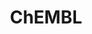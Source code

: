---
bigquery: https://console.cloud.google.com/bigquery?p=patents-public-data&d=ebi_chembl&page=dataset
citation: '"The ChEMBL database in 2017." Anna Gaulton, Anne Hersey, Michał Nowotka,
  A Patrícia Bento, Jon Chambers, David Mendez, Prudence Mutowo, Francis Atkinson,
  Louisa J Bellis, Elena Cibrián-Uhalte, Mark Davies, Nathan Dedman, Anneli Karlsson,
  María Paula Magariños, John P Overington, George Papadatos, Ines Smit, Andrew R
  Leach Nucleic acids Research (2017) 45 (Database Issue), D945-D954'
contributors: European Bioinformatics Institute
cost: None
description: ChEMBL Data is a manually curated database of small molecules used in
  drug discovery, including information about existing patented drugs.
documentation: 'schema: https://www.ebi.ac.uk/chembl/db_schema


  '
last_edit: 04/06/2022, 06:02:32
location: https://console.cloud.google.com/marketplace/product/google_patents_public_datasets/chembl
maintained_by: EMBL-EBI, an outstation of European Molecular Biology Laboratory
related_publications: '

  ChEMBL: towards direct deposition of bioassay data.


  Mendez D, Gaulton A, Bento AP, Chambers J, De Veij M, Félix E, Magariños MP, Mosquera
  JF, Mutowo P, Nowotka M, Gordillo-Marañón M, Hunter F, Junco L, Mugumbate G, Rodriguez-Lopez
  M, Atkinson F, Bosc N, Radoux CJ, Segura-Cabrera A, Hersey A, Leach AR.


  — Nucleic Acids Res. 2019; 47(D1):D930-D940. doi: 10.1093/nar/gky1075

  '
schema_fields:
- research_stem
- assay_cell_type
- active_ingredient
- activity_id
- standard_text_value
- domain_type
- l7
- target_desc
- activity_count
- prediction_method
- warning_class
- standard_type
- usan_stem
- warning_type
- heavy_atoms
- domain_id
- route
- selectivity_comment
- level2
- country
- units
- num_lipinski_ro5_violations
- cx_most_bpka
- uberon_id
- go_id
- inorganic_flag
- standard_inchi
- ap_id
- smarts
- comments
- l4
- molecule_type
- lle
- synonyms
- ass_cls_map_id
- standard_inchi_key
- published_units
- withdrawn_country
- normal_range_min
- acd_most_bpka
- cell_source_tissue
- warning_description
- psa
- assay_class_id
- molregno
- patent_id
- set_name
- chembl_id
- mc_tax_id
- entity_id
- level4
- short_name
- num_ro5_violations
- sequence
- approval_date
- alert_id
- withdrawn_flag
- ro3_pass
- cell_name
- black_box_warning
- as_id
- relationship_desc
- activity_comment
- stat
- parent_type
- comp_go_id
- result_flag
- toid
- ddd_units
- mc_target_accession
- db_source
- who_extra
- withdrawn_reason
- pref_name
- availability_type
- applicant_full_name
- frac_code
- assay_category
- standard_flag
- hrac_class_id
- tax_id
- assay_tax_id
- cell_ontology_id
- level5
- site_id
- metabolite_record_id
- cpd_str_alert_id
- text_value
- sequence_md5sum
- substrate_record_id
- acd_most_apka
- mc_organism
- compound_key
- definition
- cx_logd
- volume
- ref_url
- usan_substem
- ddd_value
- cell_source_organism
- standard_value
- protclasssyn_id
- confidence
- major_class
- src_description
- annotation
- drugind_id
- company
- level2_description
- issue
- published_value
- target_mapping
- isoform
- nda_type
- max_phase
- parent_id
- job_id
- first_page
- source_domain_id
- mechanism_comment
- level3
- value
- atc_code
- metref_id
- mec_id
- idx
- cl_lincs_id
- targcomp_id
- enzyme_tid
- published_relation
- entity_type
- variant_id
- syn_type
- ddd_comment
- product_id
- organism
- met_comment
- related_tid
- protein_class_synonym
- irac_class_id
- relationship
- hbd
- pathway_id
- topical
- indication_class
- qed_weighted
- downgraded
- last_active
- indref_id
- record_id
- prod_pat_id
- acd_logd
- sei
- alert_set_id
- submission_date
- full_mwt
- usan_stem_definition
- cellosaurus_id
- cell_source_tax_id
- curated_by
- warning_country
- component_id
- ref_id
- assay_subcellular_fraction
- oc_id
- component_synonym
- standard_upper_value
- pchembl_value
- polymer_flag
- curation_comment
- ddd_id
- who_name
- smid
- sitecomp_id
- doi
- innovator_company
- action_type
- site_name
- compound_name
- num_alerts
- mechanism_of_action
- mc_target_name
- pubmed_id
- aromatic_rings
- binding_site_comment
- label
- assay_test_type
- mol_atc_id
- homologue
- parameter_type
- domain_description
- bei
- therapeutic_flag
- strength
- source
- updated_on
- prodrug
- targrel_id
- dosage_form
- mc_target_type
- name
- class_level
- ref_type
- tissue_id
- log_id
- withdrawn_year
- site_residues
- efo_id
- canonical_smiles
- type
- first_in_class
- status
- l1
- co_stem_id
- parenteral
- standard_relation
- aspect
- l8
- path
- assay_tissue
- last_page
- priority
- met_conversion
- parameter_value
- cell_id
- formulation_id
- version
- assay_source
- bao_format
- parent_go_id
- protein_class_id
- ad_type
- full_molformula
- withdrawn_class
- upper_value
- hbd_lipinski
- normal_range_max
- assay_organism
- biocomp_id
- patent_use_code
- l3
- orig_description
- tid
- level4_description
- ddd_admr
- src_compound_id
- usan_year
- std_act_id
- irac_code
- tbl
- domain_name
- relationship_type
- hba_lipinski
- chebi_par_id
- data_validity_comment
- patent_expire_date
- level1_description
- drug_substance_flag
- doc_type
- rgid
- mesh_id
- accession
- disease_efficacy
- bao_endpoint
- authors
- ingredient
- l6
- published_type
- assay_type
- le
- delist_flag
- molecular_species
- assay_desc
- molfile
- updated_by
- assay_strain
- helm_notation
- hba
- uo_units
- efo_term
- protein_class_desc
- natural_product
- target_type
- mesh_heading
- max_phase_for_ind
- hrac_code
- met_id
- cx_most_apka
- bao_id
- bto_id
- direct_interaction
- standard_units
- drug_product_flag
- warning_year
- dosed_ingredient
- mol_hrac_id
- warnref_id
- mw_monoisotopic
- creation_date
- component_type
- abstract
- active_molregno
- ridx
- patent_no
- oral
- usan_stem_id
- l2
- trade_name
- enzyme_name
- l5
- species_group_flag
- comp_class_id
- previous_company
- parent_molregno
- res_stem_id
- warning_id
- alert_name
- journal
- stem_class
- caloha_id
- acd_logp
- predbind_id
- structure_type
- subgroup
- qudt_units
- aidx
- pathway_key
- description
- rtb
- compd_id
- stem
- clo_id
- cell_description
- alogp
- relation
- end_position
- year
- doc_id
- assay_id
- frac_class_id
- src_assay_id
- title
- level1
- tid_fixed
- confidence_score
- cx_logp
- mutation
- level3_description
- mol_irac_id
- chirality
- mol_frac_id
- src_short_name
- molsyn_id
- src_id
- molecular_mechanism
- first_approval
- mw_freebase
- potential_duplicate
- start_position
- mecref_id
- drug_record_id
- class_type
- actsm_id
- cidx
- db_version
- compsyn_id
- assay_param_id
- publication_number
shortname: chembl
tags:
- biotechnology
- health
- chemical
- bioinformatics
- medical
terms_of_use: CC BY-SA 3.0
title: ChEMBL
uuid: e232a192-965c-4ec9-904c-155b6dfe56c5
---